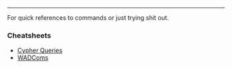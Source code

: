 -- -
For quick references to commands or just trying shit out.
### Cheatsheets
- [Cypher Queries](https://hausec.com/2019/09/09/bloodhound-cypher-cheatsheet/)
- [WADComs](https://wadcoms.github.io)